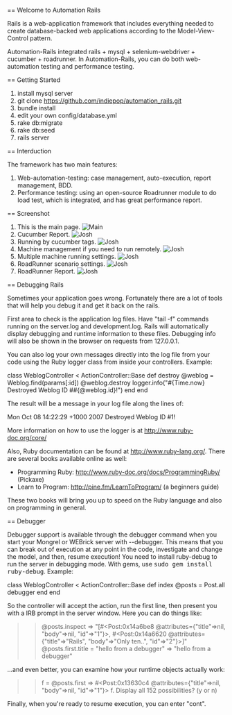 == Welcome to Automation Rails

Rails is a web-application framework that includes everything needed to create
database-backed web applications according to the Model-View-Control pattern.

Automation-Rails integrated rails + mysql + selenium-webdriver + cucumber + roadrunner.
In Automation-Rails, you can do both web-automation testing and performance testing.


== Getting Started

1. install mysql server
2. git clone https://github.com/indiepop/automation_rails.git
3. bundle install
4. edit your own config/database.yml
5. rake db:migrate
6. rake db:seed
7. rails server


== Interduction

The framework has two main features:
1.	Web-automation-testing: case management, auto-execution, report management, BDD.
2.	Performance testing: using an open-source Roadrunner module to do load test, which is integrated, and has great performance report.

== Screenshot
1. This is the main page.
![Main](https://raw.github.com/indiepop/automation_rails/master/app/assets/images/main_page.jpg "MainPage")
2. Cucumber Report.
![Josh](https://raw.github.com/indiepop/automation_rails/master/app/assets/images/report.jpg)
3. Running by cucumber tags.
![Josh](https://raw.github.com/indiepop/automation_rails/master/app/assets/images/running_by_tag.jpg)
4. Machine management if you need to run remotely.
![Josh](https://raw.github.com/indiepop/automation_rails/master/app/assets/images/machine_management.jpg)
5. Multiple machine running settings.
![Josh](https://raw.github.com/indiepop/automation_rails/master/app/assets/images/mutiple_machine_running.jpg)
6. RoadRunner scenario settings.
![Josh](https://raw.github.com/indiepop/automation_rails/master/app/assets/images/roadrunner_execution.jpg)
7. RoadRunner Report.
![Josh](https://raw.github.com/indiepop/automation_rails/master/app/assets/images/roadrunner_report.jpg)

== Debugging Rails

Sometimes your application goes wrong. Fortunately there are a lot of tools that
will help you debug it and get it back on the rails.

First area to check is the application log files. Have "tail -f" commands
running on the server.log and development.log. Rails will automatically display
debugging and runtime information to these files. Debugging info will also be
shown in the browser on requests from 127.0.0.1.

You can also log your own messages directly into the log file from your code
using the Ruby logger class from inside your controllers. Example:

  class WeblogController < ActionController::Base
    def destroy
      @weblog = Weblog.find(params[:id])
      @weblog.destroy
      logger.info("#{Time.now} Destroyed Weblog ID ##{@weblog.id}!")
    end
  end

The result will be a message in your log file along the lines of:

  Mon Oct 08 14:22:29 +1000 2007 Destroyed Weblog ID #1!

More information on how to use the logger is at http://www.ruby-doc.org/core/

Also, Ruby documentation can be found at http://www.ruby-lang.org/. There are
several books available online as well:

* Programming Ruby: http://www.ruby-doc.org/docs/ProgrammingRuby/ (Pickaxe)
* Learn to Program: http://pine.fm/LearnToProgram/ (a beginners guide)

These two books will bring you up to speed on the Ruby language and also on
programming in general.


== Debugger

Debugger support is available through the debugger command when you start your
Mongrel or WEBrick server with --debugger. This means that you can break out of
execution at any point in the code, investigate and change the model, and then,
resume execution! You need to install ruby-debug to run the server in debugging
mode. With gems, use <tt>sudo gem install ruby-debug</tt>. Example:

  class WeblogController < ActionController::Base
    def index
      @posts = Post.all
      debugger
    end
  end

So the controller will accept the action, run the first line, then present you
with a IRB prompt in the server window. Here you can do things like:

  >> @posts.inspect
  => "[#<Post:0x14a6be8
          @attributes={"title"=>nil, "body"=>nil, "id"=>"1"}>,
       #<Post:0x14a6620
          @attributes={"title"=>"Rails", "body"=>"Only ten..", "id"=>"2"}>]"
  >> @posts.first.title = "hello from a debugger"
  => "hello from a debugger"

...and even better, you can examine how your runtime objects actually work:

  >> f = @posts.first
  => #<Post:0x13630c4 @attributes={"title"=>nil, "body"=>nil, "id"=>"1"}>
  >> f.
  Display all 152 possibilities? (y or n)

Finally, when you're ready to resume execution, you can enter "cont".

